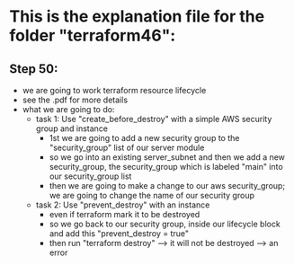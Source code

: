 # This is the explanation file for the folder "terraform46":


## Step 50:
- we are going to work terraform resource lifecycle
- see the .pdf for more details
- what we are going to do:
    - task 1: Use "create_before_destroy" with a simple AWS security group and instance
        - 1st we are going to add a new security group to the "security_group" list of our server module
        - so we go into an existing server_subnet and then we add a new security_group, the security_group which is labeled "main" into our security_group list
        - then we are going to make a change to our aws security_group; we are going to change the name of our security group
    - task 2: Use "prevent_destroy" with an instance
        - even if terraform mark it to be destroyed
        - so we go back to our security group, inside our lifecycle block and add this "prevent_destroy = true"
        - then run "terraform destroy" --> it will not be destroyed --> an error